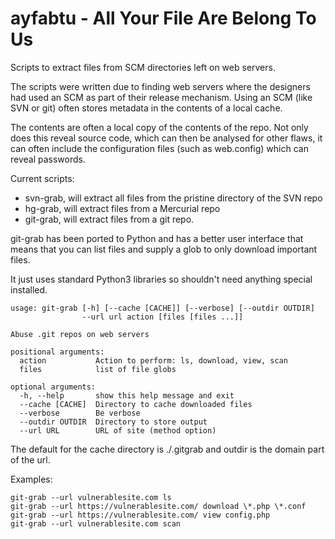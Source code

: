 ayfabtu - All Your File Are Belong To Us
========================================

Scripts to extract files from SCM directories left on web servers. 

The scripts were written due to finding web servers where the designers had used
an SCM as part of their release mechanism. Using an SCM (like SVN or git) often stores metadata in the contents of a local cache.

The contents are often a local copy of the contents of the repo. Not only does
this reveal source code, which can then be analysed for other flaws, it can
often include the configuration files (such as web.config) which can reveal
passwords.

Current scripts:
* svn-grab, will extract all files from the pristine directory of the SVN repo
* hg-grab, will extract files from a Mercurial repo
* git-grab, will extract files from a git repo.

git-grab has been ported to Python and has a better user interface that means that you can list files and supply a glob to only download important files.

It just uses standard Python3 libraries so shouldn't need anything special installed.
```
usage: git-grab [-h] [--cache [CACHE]] [--verbose] [--outdir OUTDIR]
                --url url action [files [files ...]]

Abuse .git repos on web servers

positional arguments:
  action           Action to perform: ls, download, view, scan
  files            list of file globs

optional arguments:
  -h, --help       show this help message and exit
  --cache [CACHE]  Directory to cache downloaded files
  --verbose        Be verbose
  --outdir OUTDIR  Directory to store output
  --url URL        URL of site (method option)
```
The default for the cache directory is ./.gitgrab and outdir is the domain part of the url.

Examples:
```
git-grab --url vulnerablesite.com ls
git-grab --url https://vulnerablesite.com/ download \*.php \*.conf
git-grab --url https://vulnerablesite.com/ view config.php
git-grab --url vulnerablesite.com scan
```
